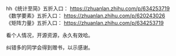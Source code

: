 
hh《统计至简》五折入口：
https://zhuanlan.zhihu.com/p/634253719
<br>
《数学要素》五折入口：
https://zhuanlan.zhihu.com/p/620243026
<br>
《矩阵力量》五折入口：
https://zhuanlan.zhihu.com/p/634253719

看个人情况，开源资源，永久有效哈。

纠错多的同学会得到赠书，以示感谢。


